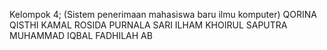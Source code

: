 Kelompok 4; (Sistem penerimaan mahasiswa baru ilmu komputer)
QORINA QISTHI KAMAL
ROSIDA PURNALA SARI
ILHAM KHOIRUL SAPUTRA
MUHAMMAD IQBAL FADHILAH AB 
